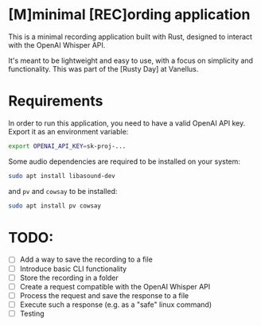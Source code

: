 # [M]minimal [REC]ording application

This is a minimal recording application built with Rust, designed to interact with the OpenAI Whisper API.

It's meant to be lightweight and easy to use, with a focus on simplicity and functionality. This was part of the [Rusty Day] at Vanellus.

# Requirements
In order to run this application, you need to have a valid OpenAI API key. Export it as an environment variable:
```bash
export OPENAI_API_KEY=sk-proj-...
```

Some audio dependencies are required to be installed on your system:
```bash
sudo apt install libasound-dev
```
and `pv` and `cowsay` to be installed:
```bash
sudo apt install pv cowsay
```


# TODO:

- [ ] Add a way to save the recording to a file
- [ ] Introduce basic CLI functionality
- [ ] Store the recording in a folder
- [ ] Create a request compatible with the OpenAI Whisper API
- [ ] Process the request and save the response to a file
- [ ] Execute such a response (e.g. as a "safe" linux command)
- [ ] Testing
